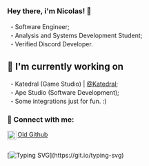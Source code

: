 ### Hey there, i'm Nicolas! 👋

<div align="left">
  &nbsp;・Software Engineer;<br>
  &nbsp;・Analysis and Systems Development Student;<br>
  &nbsp;・Verified Discord Developer.
</div>

## 🔭 I'm currently working on
&nbsp;・Katedral (Game Studio) | [@Katedral](https://github.com/KatedralServidor);<br>
&nbsp;・Ape Studio (Software Development);<br>
&nbsp;・Some integrations just for fun. :)

### 🤝 Connect with me:

<a href="https://instagram.com/nkzinkkk"><img align="left" src="https://raw.githubusercontent.com/yushi1007/yushi1007/main/images/instagram.svg" alt="Yu Shi | Instagram" width="21px"/></a><a href="https://instagram.com/niickdev">Old Github</a><br> <br> 

[![Typing SVG](https://readme-typing-svg.herokuapp.com?font=Fira+Code&pause=1000&color=797271&width=435&lines=Turn+your+dreams+into+reality.)](https://git.io/typing-svg)

